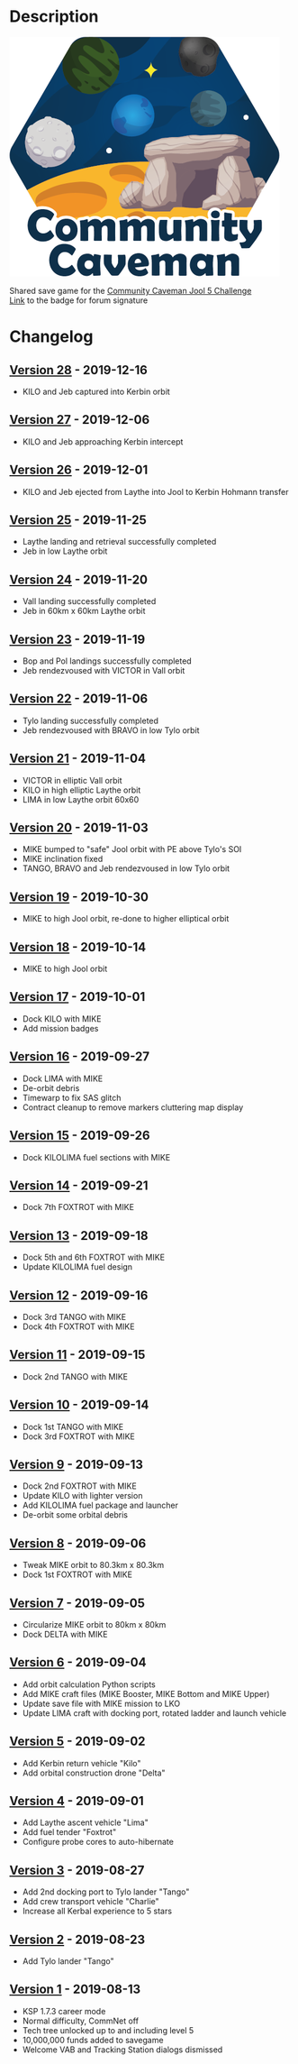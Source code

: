 # Description

![Badge](badges/badge_medium.png)

Shared save game for the [Community Caveman Jool 5 Challenge](https://forum.kerbalspaceprogram.com/index.php?/topic/187070-community-caveman-jool-5-mission/)  
[Link](https://imgur.com/Ojh0FUP.png) to the badge for forum signature 

# Changelog

## [Version 28](https://github.com/maneatingape/community-caveman-jool-5/releases/tag/v28) - 2019-12-16

- KILO and Jeb captured into Kerbin orbit

## [Version 27](https://github.com/maneatingape/community-caveman-jool-5/releases/tag/v27) - 2019-12-06

- KILO and Jeb approaching Kerbin intercept

## [Version 26](https://github.com/maneatingape/community-caveman-jool-5/releases/tag/v26) - 2019-12-01

- KILO and Jeb ejected from Laythe into Jool to Kerbin Hohmann transfer

## [Version 25](https://github.com/maneatingape/community-caveman-jool-5/releases/tag/v25) - 2019-11-25

- Laythe landing and retrieval successfully completed
- Jeb in low Laythe orbit

## [Version 24](https://github.com/maneatingape/community-caveman-jool-5/releases/tag/v24) - 2019-11-20

- Vall landing successfully completed
- Jeb in 60km x 60km Laythe orbit

## [Version 23](https://github.com/maneatingape/community-caveman-jool-5/releases/tag/v23) - 2019-11-19

- Bop and Pol landings successfully completed
- Jeb rendezvoused with VICTOR in Vall orbit

## [Version 22](https://github.com/maneatingape/community-caveman-jool-5/releases/tag/v22) - 2019-11-06

- Tylo landing successfully completed
- Jeb rendezvoused with BRAVO in low Tylo orbit

## [Version 21](https://github.com/maneatingape/community-caveman-jool-5/releases/tag/v21) - 2019-11-04

- VICTOR in elliptic Vall orbit
- KILO in high elliptic Laythe orbit
- LIMA in low Laythe orbit 60x60

## [Version 20](https://github.com/maneatingape/community-caveman-jool-5/releases/tag/v20) - 2019-11-03

- MIKE bumped to "safe" Jool orbit with PE above Tylo's SOI
- MIKE inclination fixed
- TANGO, BRAVO and Jeb rendezvoused in low Tylo orbit

## [Version 19](https://github.com/maneatingape/community-caveman-jool-5/releases/tag/v19) - 2019-10-30

- MIKE to high Jool orbit, re-done to higher elliptical orbit

## [Version 18](https://github.com/maneatingape/community-caveman-jool-5/releases/tag/v18) - 2019-10-14

- MIKE to high Jool orbit

## [Version 17](https://github.com/maneatingape/community-caveman-jool-5/releases/tag/v17) - 2019-10-01

- Dock KILO with MIKE
- Add mission badges

## [Version 16](https://github.com/maneatingape/community-caveman-jool-5/releases/tag/v16) - 2019-09-27

- Dock LIMA with MIKE
- De-orbit debris
- Timewarp to fix SAS glitch
- Contract cleanup to remove markers cluttering map display

## [Version 15](https://github.com/maneatingape/community-caveman-jool-5/releases/tag/v15) - 2019-09-26

- Dock KILOLIMA fuel sections with MIKE

## [Version 14](https://github.com/maneatingape/community-caveman-jool-5/releases/tag/v14) - 2019-09-21

- Dock 7th FOXTROT with MIKE

## [Version 13](https://github.com/maneatingape/community-caveman-jool-5/releases/tag/v13) - 2019-09-18

- Dock 5th and 6th FOXTROT with MIKE
- Update KILOLIMA fuel design

## [Version 12](https://github.com/maneatingape/community-caveman-jool-5/releases/tag/v12) - 2019-09-16

- Dock 3rd TANGO with MIKE
- Dock 4th FOXTROT with MIKE

## [Version 11](https://github.com/maneatingape/community-caveman-jool-5/releases/tag/v11) - 2019-09-15

- Dock 2nd TANGO with MIKE

## [Version 10](https://github.com/maneatingape/community-caveman-jool-5/releases/tag/v10) - 2019-09-14

- Dock 1st TANGO with MIKE
- Dock 3rd FOXTROT with MIKE

## [Version 9](https://github.com/maneatingape/community-caveman-jool-5/releases/tag/v9) - 2019-09-13

- Dock 2nd FOXTROT with MIKE
- Update KILO with lighter version
- Add KILOLIMA fuel package and launcher
- De-orbit some orbital debris

## [Version 8](https://github.com/maneatingape/community-caveman-jool-5/releases/tag/v8) - 2019-09-06

- Tweak MIKE orbit to 80.3km x 80.3km
- Dock 1st FOXTROT with MIKE

## [Version 7](https://github.com/maneatingape/community-caveman-jool-5/releases/tag/v7) - 2019-09-05

- Circularize MIKE orbit to 80km x 80km
- Dock DELTA with MIKE

## [Version 6](https://github.com/maneatingape/community-caveman-jool-5/releases/tag/v6) - 2019-09-04

- Add orbit calculation Python scripts
- Add MIKE craft files (MIKE Booster, MIKE Bottom and MIKE Upper)
- Update save file with MIKE mission to LKO
- Update LIMA craft with docking port, rotated ladder and launch vehicle

## [Version 5](https://github.com/maneatingape/community-caveman-jool-5/releases/tag/v5) - 2019-09-02

- Add Kerbin return vehicle "Kilo"
- Add orbital construction drone "Delta"

## [Version 4](https://github.com/maneatingape/community-caveman-jool-5/releases/tag/v4) - 2019-09-01

- Add Laythe ascent vehicle "Lima"
- Add fuel tender "Foxtrot"
- Configure probe cores to auto-hibernate

## [Version 3](https://github.com/maneatingape/community-caveman-jool-5/releases/tag/v3) - 2019-08-27

- Add 2nd docking port to Tylo lander "Tango"
- Add crew transport vehicle "Charlie"
- Increase all Kerbal experience to 5 stars

## [Version 2](https://github.com/maneatingape/community-caveman-jool-5/releases/tag/v2) - 2019-08-23

- Add Tylo lander "Tango"

## [Version 1](https://github.com/maneatingape/community-caveman-jool-5/releases/tag/v1) - 2019-08-13

- KSP 1.7.3 career mode
- Normal difficulty, CommNet off
- Tech tree unlocked up to and including level 5
- 10,000,000 funds added to savegame
- Welcome VAB and Tracking Station dialogs dismissed